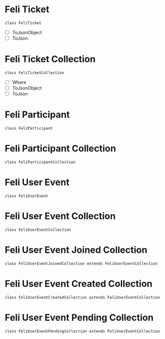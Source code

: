 # Feli Ticket
`class FeliTicket`
- [ ] ToJsonObject
- [ ] ToJson

# Feli Ticket Collection
`class FeliTicketCollection`
- [ ] Where
- [ ] ToJsonObject
- [ ] ToJson

# Feli Participant
`class FeliParticipant`

# Feli Participant Collection
`class FeliParticipantCollection`

# Feli User Event
`class FeliUserEvent`

# Feli User Event Collection
`class FeliUserEventCollection`

# Feli User Event Joined Collection
`class FeliUserEventJoinedCollection extends FeliUserEventCollection`

# Feli User Event Created Collection
`class FeliUserEventCreatedCollection extends FeliUserEventCollection`

# Feli User Event Pending Collection
`class FeliUserEventPendingCollection extends FeliUserEventCollection`

